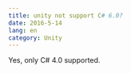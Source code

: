 ```yaml
---
title: unity not support C# 6.0?
date: 2016-5-14
lang: en
category: Unity
---
```


Yes, only C# 4.0 supported.
